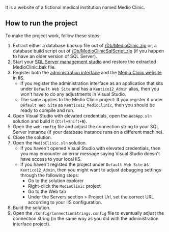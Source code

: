 
It is a website of a fictional medical institution named Medio Clinic.

## How to run the project

To make the project work, follow these steps:

1. Extract either a database backup file out of [/Db/MedioClinic.zip](/Db/MedioClinic.zip) or, a database build script out of [/Db/MedioClinicSqlScript.zip](/Db/MedioClinicSqlScript.zip) (if you happen to have an older version of SQL Server).
2. Start your [SQL Server management studio](https://docs.microsoft.com/en-us/sql/ssms/download-sql-server-management-studio-ssms) and restore the extracted MedioClinic.bak file.
3. Register both the [administration interface](/CMS) and the [Medio Clinic website](/MedioClinic) in IIS.
    * If you register the administration interface as an application that sits under `Default Web Site` and has a `Kentico12_Admin` alias, then you won't have to do any adjustments in Visual Studio.
    * The same applies to the Medio Clinic project: If you register it under `Default Web Site` as `Kentico12_MedioClinic`, then you should be ready to compile and run.
4. Open Visual Studio with elevated credentials, open the `WebApp.sln` solution and build it (`Ctrl+Shift+B`).
5. Open the `web.config` file and adjust the connection string to your SQL Server instance (if your database instance runs on a different machine).
6. Close the solution.
7. Open the `MedioClinic.sln` solution.
    * If you haven't opened Visual Studio with elevated credentials, then you may encounter an error message saying Visual Studio doesn't have access to your local IIS.
    * If you haven't registed the project under `Default Web Site` as `Kentico12_Admin`, then you might want to adjust debugging settings through the following steps:
        * Go to the solution explorer
        * Right-click the `MedioClinic` project
        * Go to the Web tab
        * Under the Servers section > Project Url, set the correct URL according to your IIS configuration.
8. Build the solution.
9. Open the `/Config/ConnectionStrings.config` file to eventually adjust the connection string (in the same way as you did with the administration interface project).
